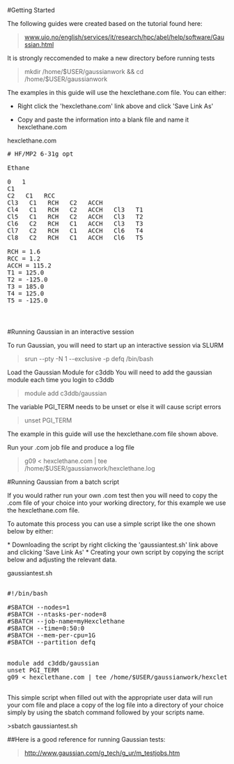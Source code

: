 #Getting Started 

The following guides were created based on the tutorial found here:
>www.uio.no/english/services/it/research/hpc/abel/help/software/Gaussian.html


It is strongly reccomended to make a new directory before running tests 

>mkdir /home/$USER/gaussianwork && cd  /home/$USER/gaussianwork

The examples in this guide will use the hexclethane.com file. You can either:

* Right click the 'hexclethane.com' link above and click 'Save Link As'

* Copy and paste the information into a blank file and name it hexclethane.com

hexclethane.com


    
<pre>
# HF/MP2 6-31g opt

Ethane

0   1                        
C1                      
C2   C1   RCC
Cl3   C1   RCH   C2   ACCH
Cl4   C1   RCH   C2   ACCH   Cl3   T1
Cl5   C1   RCH   C2   ACCH   Cl3   T2
Cl6   C2   RCH   C1   ACCH   Cl3   T3
Cl7   C2   RCH   C1   ACCH   Cl6   T4
Cl8   C2   RCH   C1   ACCH   Cl6   T5

RCH = 1.6
RCC = 1.2
ACCH = 115.2
T1 = 125.0
T2 = -125.0
T3 = 185.0
T4 = 125.0
T5 = -125.0

</pre>


#

#Running Gaussian in an interactive session 

To run Gaussian, you will need to start up an interactive session via SLURM
> srun --pty -N 1 --exclusive -p defq /bin/bash


Load the Gaussian Module for c3ddb
You will need to add the gaussian module each time you login to c3ddb
> module add c3ddb/gaussian

The variable PGI_TERM needs to be unset or else it will cause script errors
>unset PGI_TERM


The example in this guide will use the hexclethane.com file shown above.

Run your .com job file and produce a log file


>g09 < hexclethane.com | tee /home/$USER/gaussianwork/hexclethane.log

#Running Gaussian from a batch script

<p>If you would rather run your own .com test then you will need to copy the .com file of your choice into your working directory, for this example we use the hexclethane.com file.</p>

<p> To automate this process you can use a simple script like the one shown below by either:</p>
* Downloading the script by right clicking the 'gaussiantest.sh' link above and clicking 'Save Link As'
* Creating your own script by copying the script below and adjusting the relevant data.


gaussiantest.sh
<pre>

#!/bin/bash

#SBATCH --nodes=1
#SBATCH --ntasks-per-node=8
#SBATCH --job-name=myHexclethane
#SBATCH --time=0:50:0
#SBATCH --mem-per-cpu=1G
#SBATCH --partition defq


module add c3ddb/gaussian
unset PGI_TERM
g09 &lt; hexclethane.com | tee /home/$USER/gaussianwork/hexclethane.log

</pre>

<p> This simple script when filled out with the appropriate user data will run your com file and place a copy of the log file into a directory of your choice simply by using the sbatch command followed by your scripts name. </p>
>sbatch gaussiantest.sh






##Here is a good reference for running Gaussian tests:
>http://www.gaussian.com/g_tech/g_ur/m_testjobs.htm
